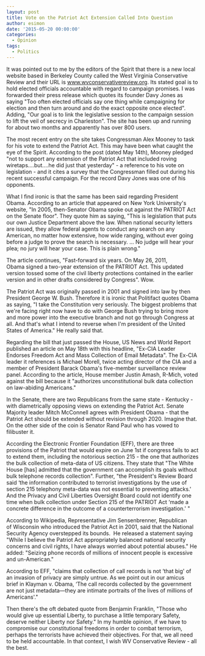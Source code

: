 ```yaml
---
layout: post
title: Vote on the Patriot Act Extension Called Into Question
author: esimon
date: '2015-05-20 00:00:00'
categories:
  - Opinion
tags:
  - Politics
---
```

It was pointed out to me by the editors of the Spirit that there is a new local website based in Berkeley County called the West Virginia Conservative Review and their URL is www.wvconservativereview.org. Its stated goal is to hold elected officials accountable with regard to campaign promises. I was forwarded their press release which quotes its founder Davy Jones as saying "Too often elected officials say one thing while campaigning for election and then turn around and do the exact opposite once elected". Adding, "Our goal is to link the legislative session to the campaign session to lift the veil of secrecy in Charleston". The site has been up and running for about two months and apparently has over 800 users. 

The most recent entry on the site takes Congressman Alex Mooney to task for his vote to extend the Patriot Act. This may have been what caught the eye of the Spirit. According to the post (dated May 14th), Mooney pledged "not to support any extension of the Patriot Act that included roving wiretaps....but....he did just that yesterday" - a reference to his vote on legislation - and it cites a survey that the Congressman filled out during his recent successful campaign. For the record Davy Jones was one of his opponents. 

What I find ironic is that the same has been said regarding President Obama. According to an article that appeared on New York University's website, "In 2005, then-Senator Obama spoke out against the PATRIOT Act on the Senate floor". They quote him as saying, "This is legislation that puts our own Justice Department above the law. When national security letters are issued, they allow federal agents to conduct any search on any American, no matter how extensive, how wide ranging, without ever going before a judge to prove the search is necessary. … No judge will hear your plea; no jury will hear your case. This is plain wrong."

The article continues, "Fast-forward six years. On May 26, 2011, Obama signed a two-year extension of the PATRIOT Act. This updated version tossed some of the civil liberty protections contained in the earlier version and in other drafts considered by Congress". Wow. 

The Patriot Act was originally passed in 2001 and signed into law by then President George W. Bush. Therefore it is ironic that Politifact quotes Obama as saying, "I take the Constitution very seriously. The biggest problems that we're facing right now have to do with George Bush trying to bring more and more power into the executive branch and not go through Congress at all. And that's what I intend to reverse when I'm president of the United States of America." He really said that. 

Regarding the bill that just passed the House, US News and World Report published an article on May 18th with this headline, "Ex-CIA Leader Endorses Freedom Act and Mass Collection of Email Metadata". The Ex-CIA leader it references is Michael Morell, twice acting director of the CIA and a member of President Barack Obama's five-member surveillance review panel. According to the article, House member Justin Amash, R-Mich, voted against the bill because it "authorizes unconstitutional bulk data collection on law-abiding Americans." 

In the Senate, there are two Republicans from the same state - Kentucky - with diametrically opposing views on extending the Patriot Act. Senate Majority leader Mitch McConnell agrees with President Obama - that the Patriot Act should be extended without revision through 2020. Imagine that. On the other side of the coin is Senator Rand Paul who has vowed to filibuster it. 

According the Electronic Frontier Foundation (EFF), there are three provisions of the Patriot that would expire on June 1st if congress fails to act to extend them, including the notorious section 215 - the one that authorizes the bulk collection of meta-data of US citizens. They state that "The White House [has] admitted that the government can accomplish its goals without bulk telephone records collection". Further, "the President's Review Board said ‘the information contributed to terrorist investigations by the use of section 215 telephony meta-data was not essential to preventing attacks.' And the Privacy and Civil Liberties Oversight Board could not identify one time when bulk collection under Section 215 of the PATRIOT Act ‘made a concrete difference in the outcome of a counterterrorism investigation.' " 

According to Wikipedia, Representative Jim Sensenbrenner, Republican of Wisconsin who introduced the Patriot Act in 2001, said that the National Security Agency overstepped its bounds.  He released a statement saying "While I believe the Patriot Act appropriately balanced national security concerns and civil rights, I have always worried about potential abuses." He added: "Seizing phone records of millions of innocent people is excessive and un-American."

According to EFF, "claims that collection of call records is not ‘that big' of an invasion of privacy are simply untrue. As we point out in our amicus brief in Klayman v. Obama, ‘The call records collected by the government are not just metadata—they are intimate portraits of the lives of millions of Americans'." 

Then there's the oft debated quote from Benjamin Franklin, "Those who would give up essential Liberty, to purchase a little temporary Safety, deserve neither Liberty nor Safety." In my humble opinion, if we have to compromise our constitutional freedoms in order to combat terrorism, perhaps the terrorists have achieved their objectives. For that, we all need to be held accountable. In that context, I wish WV Conservative Review - all the best. 

